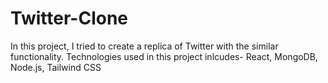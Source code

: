 # Twitter-Clone
In this project, I tried to create a replica of Twitter with the similar functionality. Technologies used in this project inlcudes- React, MongoDB, Node.js, Tailwind CSS
